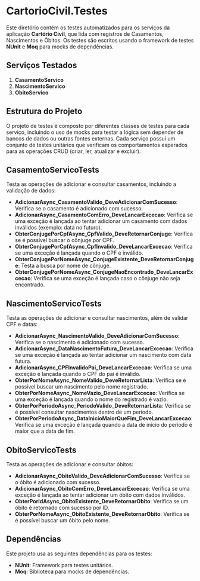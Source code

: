 # CartorioCivil.Testes

Este diretório contém os testes automatizados para os serviços da aplicação **Cartório Civil**, que lida com registros de Casamentos, Nascimentos e Óbitos. Os testes são escritos usando o framework de testes **NUnit** e **Moq** para mocks de dependências.

## Serviços Testados

1. **CasamentoServico**
2. **NascimentoServico**
3. **ObitoServico**

## Estrutura do Projeto

O projeto de testes é composto por diferentes classes de testes para cada serviço, incluindo o uso de mocks para testar a lógica sem depender de bancos de dados ou outras fontes externas. Cada serviço possui um conjunto de testes unitários que verificam os comportamentos esperados para as operações CRUD (criar, ler, atualizar e excluir).

## CasamentoServicoTests

Testa as operações de adicionar e consultar casamentos, incluindo a validação de dados:

- **AdicionarAsync_CasamentoValido_DeveAdicionarComSucesso**: Verifica se o casamento é adicionado com sucesso.
- **AdicionarAsync_CasamentoComErro_DeveLancarExcecao**: Verifica se uma exceção é lançada ao tentar adicionar um casamento com dados inválidos (exemplo: data no futuro).
- **ObterConjugePorCpfAsync_CpfValido_DeveRetornarConjuge**: Verifica se é possível buscar o cônjuge por CPF.
- **ObterConjugePorCpfAsync_CpfInvalido_DeveLancarExcecao**: Verifica se uma exceção é lançada quando o CPF é inválido.
- **ObterConjugePorNomeAsync_ConjugeExistente_DeveRetornarConjuge**: Testa a busca por nome de cônjuge.
- **ObterConjugePorNomeAsync_ConjugeNaoEncontrado_DeveLancarExcecao**: Verifica se uma exceção é lançada caso o cônjuge não seja encontrado.

## NascimentoServicoTests

Testa as operações de adicionar e consultar nascimentos, além de validar CPF e datas:

- **AdicionarAsync_NascimentoValido_DeveAdicionarComSucesso**: Verifica se o nascimento é adicionado com sucesso.
- **AdicionarAsync_DataNascimentoFutura_DeveLancarExcecao**: Verifica se uma exceção é lançada ao tentar adicionar um nascimento com data futura.
- **AdicionarAsync_CPFInvalidoPai_DeveLancarExcecao**: Verifica se uma exceção é lançada quando o CPF do pai é inválido.
- **ObterPorNomeAsync_NomeValido_DeveRetornarLista**: Verifica se é possível buscar um nascimento pelo nome registrado.
- **ObterPorNomeAsync_NomeVazio_DeveLancarExcecao**: Verifica se uma exceção é lançada quando o nome do registrado é vazio.
- **ObterPorPeriodoAsync_PeriodoValido_DeveRetornarLista**: Verifica se é possível consultar nascimentos dentro de um período.
- **ObterPorPeriodoAsync_DataInicioMaiorQueFim_DeveLancarExcecao**: Verifica se uma exceção é lançada quando a data de início do período é maior que a data de fim.

## ObitoServicoTests

Testa as operações de adicionar e consultar óbitos:

- **AdicionarAsync_ObitoValido_DeveAdicionarComSucesso**: Verifica se o óbito é adicionado com sucesso.
- **AdicionarAsync_ObitoComErro_DeveLancarExcecao**: Verifica se uma exceção é lançada ao tentar adicionar um óbito com dados inválidos.
- **ObterPorIdAsync_ObitoExistente_DeveRetornarObito**: Verifica se um óbito é retornado com sucesso por ID.
- **ObterPorNomeAsync_ObitoExistente_DeveRetornarObito**: Verifica se é possível buscar um óbito pelo nome.

## Dependências

Este projeto usa as seguintes dependências para os testes:

- **NUnit**: Framework para testes unitários.
- **Moq**: Biblioteca para mocks de dependências.

